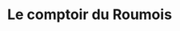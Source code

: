 ---
title: "Le comptoir du Roumois"
url: /bourg-achard/le-comptoir-du-roumois/
shop: Lebensmittel
---